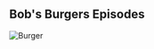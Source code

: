 ## Bob's Burgers Episodes

![Burger](https://github.com/user-attachments/assets/f3ca6268-f0c0-436f-baf3-30fbdbc699ee)
